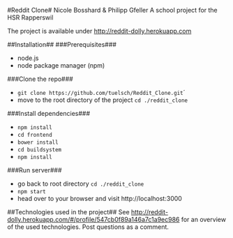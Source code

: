 #Reddit Clone#
Nicole Bosshard & Philipp Gfeller
A school project for the HSR Rapperswil

The project is available under http://reddit-dolly.herokuapp.com

##Installation##
###Prerequisites###
- node.js
- node package manager (npm)

###Clone the repo###
- `git clone https://github.com/tuelsch/Reddit_Clone.git`´
- move to the root directory of the project `cd ./reddit_clone`

###Install dependencies###
- `npm install`
- `cd frontend`
- `bower install`
- `cd buildsystem`
- `npm install`

###Run server###
- go back to root directory `cd ./reddit_clone`
- `npm start`
- head over to your browser and visit http://localhost:3000

##Technologies used in the project##
See http://reddit-dolly.herokuapp.com/#/profile/547cb0f89a146a7c1a9ec986 for an overview of the used technologies. Post questions as a comment.
